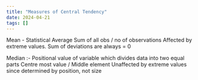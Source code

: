 ```yaml
---
title: "Measures of Central Tendency"
date: 2024-04-21
tags: []
---
```

Mean - Statistical Average
Sum of all obs / no of observations
Affected by extreme values.
Sum of deviations are always = 0

Median :- Positional value of variable which divides data into two equal parts
Centre most value / Middle element
Unaffected by extreme values since determined by position, not size


